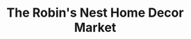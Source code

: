 ---
title: "The Robin's Nest Home Decor Market"
url: /lancaster/the-robins-nest-home-decor-market/
shop: Raumausstattung
---